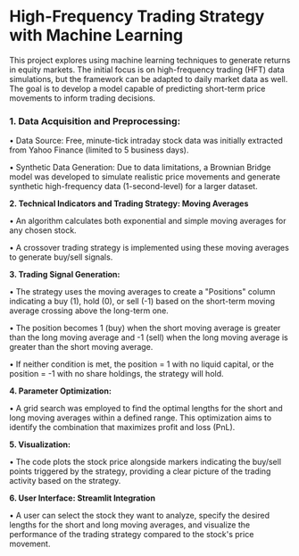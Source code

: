 # High-Frequency Trading Strategy with Machine Learning

This project explores using machine learning techniques to generate returns in equity markets. The initial focus is on high-frequency trading (HFT) data simulations, but the framework can be adapted to daily market data as well. The goal is to develop a model capable of predicting short-term price movements to inform trading decisions.

### **1. Data Acquisition and Preprocessing:**

• Data Source: Free, minute-tick intraday stock data was initially extracted from Yahoo Finance (limited to 5 business days).

• Synthetic Data Generation: Due to data limitations, a Brownian Bridge model was developed to simulate realistic price movements and generate synthetic high-frequency data (1-second-level) for a larger dataset.


**2. Technical Indicators and Trading Strategy: Moving Averages**

• An algorithm calculates both exponential and simple moving averages for any chosen stock.

• A crossover trading strategy is implemented using these moving averages to generate buy/sell signals.

**3. Trading Signal Generation:**

• The strategy uses the moving averages to create a "Positions" column indicating a buy (1), hold (0), or sell (-1) based on the short-term moving average crossing above the long-term one.

• The position becomes 1 (buy) when the short moving average is greater than the long moving average and -1 (sell) when the long moving average is greater than the short moving average. 

• If neither condition is met, the position = 1 with no liquid capital, or the position = -1 with no share holdings, the strategy will hold.

**4. Parameter Optimization:**

• A grid search was employed to find the optimal lengths for the short and long moving averages within a defined range. This optimization aims to identify the combination that maximizes profit and loss (PnL).

**5. Visualization:**

• The code plots the stock price alongside markers indicating the buy/sell points triggered by the strategy, providing a clear picture of the trading activity based on the strategy.


**6. User Interface: Streamlit Integration**

• A user can select the stock they want to analyze, specify the desired lengths for the short and long moving averages, and visualize the performance of the trading strategy compared to the stock's price movement.
